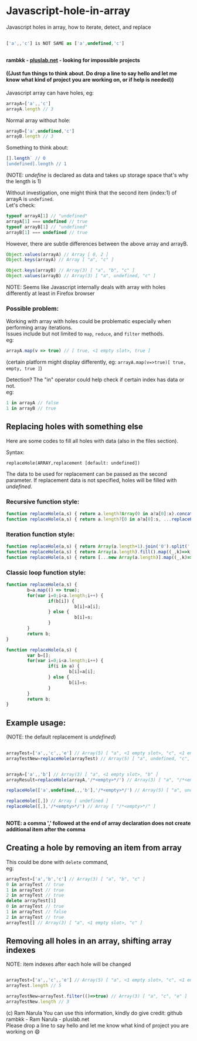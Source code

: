 # Javascript-hole-in-array
Javascript holes in array, how to iterate, detect, and replace

```JavaScript
  
['a',,'c'] is NOT SAME as ['a',undefined,'c']
  
```

**rambkk - [pluslab.net](https://pluslab.net/blog/) - looking for impossible projects**
#### ((Just fun things to think about. Do drop a line to say hello and let me know what kind of project you are working on, or if help is needed))

Javascript array can have holes, eg:
```JavaScript
arrayA=['a',,'c']
arrayA.length // 3
```
Normal array without hole:
```JavaScript
arrayB=['a',undefined,'c']
arrayB.length // 3
```
Something to think about:
```JavaScript
[].length` // 0
[undefined].length // 1
```
(NOTE: *undefine* is declared as data and takes up storage space that's why the length is 1)

Without investigation, one might think that the second item (index:1) of arrayA is `undefined`.\
Let's check:
```JavaScript
typeof arrayA[1] // "undefined"
arrayA[1] === undefined // true
typeof arrayB[1] // "undefined"
arrayB[1] === undefined // true
```

However, there are subtle differences between the above array and arrayB.
```JavaScript
Object.values(arrayA) // Array [ 0, 2 ]
Object.keys(arrayA) // Array [ "a", "c" ]

Object.keys(arrayB) // Array(3) [ "a", "b", "c" ]
Object.values(arrayB) // Array(3) [ "a", undefined, "c" ]
```
NOTE: Seems like Javascript internally deals with array with holes differently at least in Firefox browser

### Possible problem:
Working with array with holes could be problematic especially when performing array iterations.\
Issues include but not limited to `map`, `reduce`, and `filter` methods.\
eg:

```JavaScript
arrayA.map(v => true) // [ true, <1 empty slot>, true ]
```
(certain platform might display differently, eg: `arrayA.map(v=>true)[ true, empty, true ]`)

Detection? The "in" operator could help check if certain index has data or not.\
eg:
```JavaScript
1 in arrayA // false
1 in arrayB // true
```

## Replacing holes with something else
Here are some codes to fill all holes with data (also in the files section).

Syntax:
```JavaAscript
replaceHole(ARRAY,replacement [default: undefined])
```
The data to be used for replacement can be passed as the second parameter.
If replacement data is not specified, holes will be filled with *undefined*.

### Recursive function style:
```JavaScript
function replaceHole(a,s) { return a.length?Array(0 in a?a[0]:x).concat(replaceHole(a.slice(1),s):[]; }
function replaceHole(a,s) { return a.length?[0 in a?a[0]:s, ...replaceHole(a.slice(1),s)]:[]; }
```

### Iteration function style:
```JavaScript
function replaceHole(a,s) { return Array(a.length+1).join('0').split('').map((_,k)=>k in a?a[k]:s); }
function replaceHole(a,s) { return Array(a.length).fill().map((_,k)=>k in a?a[k]:s); }
function replaceHole(a,s) { return [...new Array(a.length)].map((_,k)=>k in a?a[k]:s); }
```

### Classic loop function style:
```JavaScript
function replaceHole(a,s) {
        b=a.map(() => true);
        for(var i=0;i<a.length;i++) {
                if(b[i]) { 
                          b[i]=a[i]; 
                } else {
                          b[i]=s;
                }
        }
        return b;
}
```
```JavaScript
function replaceHole(a,s) {
        var b=[];
        for(var i=0;i<a.length;i++) {
                if(i in a) {
                        b[i]=a[i];
                } else {
                        b[i]=s;
                }
        }
        return b;
}
```

## Example usage:
(NOTE: the default replacement is *undefined*)
```JavaScript
  
arrayTest=['a',,'c',,'e'] // Array(5) [ "a", <1 empty slot>, "c", <1 empty slot>, "e" ]
arrayTestNew=replaceHole(arrayTest) // Array(5) [ "a", undefined, "c", undefined, "e" ]


arrayA=['a',,'b'] // Array(3) [ "a", <1 empty slot>, "b" ]
arrayResult=replaceHole(arrayA,'/*<empty>*/') // Array(3) [ "a", "/*<empty>*/", "b" ]

replaceHole(['a',undefined,,,'b'],'/*<empty>*/') // Array(5) [ "a", undefined, "/*<empty>*/", "/*<empty>*/", "b" ]

replaceHole([,]) // Array [ undefined ]
replaceHole([,],'/*<empty>*/') // Array [ "/*<empty>*/" ]
  
```
**NOTE: a comma ',' followed at the end of array declaration does not create additional item after the comma**

## Creating a hole by removing an item from array
This could be done with `delete` command,\
eg:
```JavaScript
arrayTest=['a','b','c'] // Array(3) [ "a", "b", "c" ]
0 in arrayTest // true
1 in arrayTest // true
2 in arrayTest // true
delete arrayTest[1]
0 in arrayTest // true
1 in arrayTest // false
2 in arrayTest // true
arrayTest[] // Array(3) [ "a", <1 empty slot>, "c" ]

```

## Removing all holes in an array, shifting array indexes
NOTE: item indexes after each hole will be changed
```JavaScript

arrayTest=['a',,'c',,'e'] // Array(5) [ "a", <1 empty slot>, "c", <1 empty slot>, "e" ]
arrayTest.length // 5

arrayTestNew=arrayTest.filter(()=>true) // Array(3) [ "a", "c", "e" ]
arrayTestNew.length // 3

```

(c) Ram Narula You can use this information, kindly do give credit: github rambkk - Ram Narula - pluslab.net  
Please drop a line to say hello and let me know what kind of project you are working on 😄
